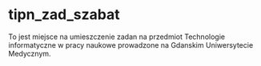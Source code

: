 # tipn_zad_szabat

To jest miejsce na umieszczenie zadan na przedmiot Technologie informatyczne w pracy naukowe prowadzone na Gdanskim Uniwersytecie Medycznym.


